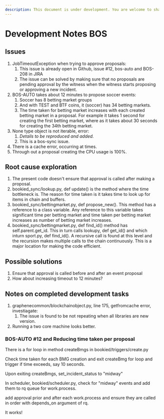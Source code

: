 ```yaml
---
description: This document is under development. You are welcome to share your thoughts.
---
```


# Development Notes BOS

## Issues

1. JobTimeoutException when trying to approve proposals:
   1. This issue is already open in Github, issue \#12, bos-auto and BOS-208 in JIRA
   2. The issue can be solved by making sure that no proposals are pending approval by the witness when the witness starts proposing or approving a new incident.
2. BOS-AUTO takes about 12 minutes to propose soccer events: 
   1. Soccer has 8 betting market groups
   2. And with TEST and BTF coins, it \(soccer\) has 34 betting markets. 
   3. The time taken for betting market increases with each created betting market in a proposal. For example it takes 1 second for creating the first betting market, where as it takes about 30 seconds for creating the 34th betting market.
3. None type object is not iterable, error:
   1. _Details to be reproduced and added._
   2. This is a bos-sync issue.
4. There is a cache error, occurring at times.
5. Through out a proposal creating the CPU usage is 100%. 

## Root cause exploration

1. The present code doesn't ensure that approval is called after making a proposal. 
2. bookied\_sync/lookup.py, def update\(\) is the method where the time bottleneck is. The reason for time taken is it takes time to look up for items in chain and buffers.
3. bookied\_sync/bettingmarket.py, def propose\_new\(\). This method has a reference to a class variable. Any reference to this variable takes significant time per betting market and time taken per betting market increases as number of betting market increases.
4. bookied\_sync/bettingmarket.py, def find\_id\(\) method has self.parent.get\_id. This in turn calls lookupy, def get\_id\(\) and which inturn sport.py, def find\_id\(\). A recursive call is found at this level and the recursion makes multiple calls to the chain continuously. This is a major location for making the code efficient.

## Possible solutions

1. Ensure that approval is called before and after an event proposal
2. How about increasing timeout to 12 minutes?

## Notes on completed development tasks

1. graphenecommon/blockchainobject.py, line 175, getfromcache error, investiagate:  
   1. The issue is found to be not repeating when all libraries are new version.
2. Running a two core machine looks better.

### BOS-AUTO \#12 and Reducing time taken per proposal

There is a for loop in method createBmgs in bookied/triggers/create.py

Check time taken for each BMG creation and exit createBmg for loop and trigger if time exceeds, say 10 seconds.

Upon exiting createBmgs, set\_incident\_status to "midway"

In scheduler, bookied/scheduler.py, check for "midway" events and add them to rq queue for work.process.

add approval prior and after each work.process and ensure they are called in order with depends\_on argument of rq.

It works!



